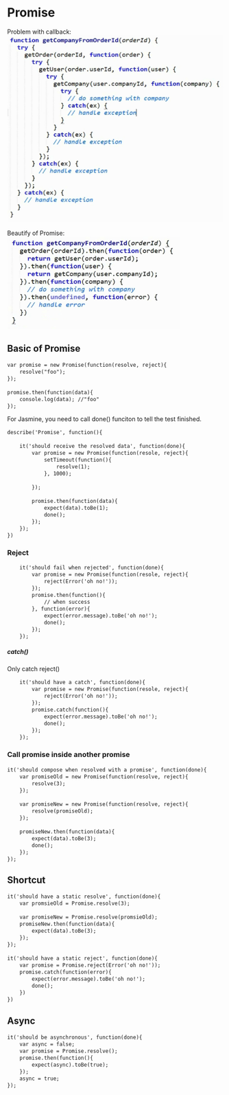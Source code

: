 # Promise

Problem with callback:
![](./images/1.png)

Beautify of Promise:
![](./images/2.png)


## Basic of Promise

```
var promise = new Promise(function(resolve, reject){
	resolve("foo");
});

promise.then(function(data){
	console.log(data); //"foo"
});
```

For Jasmine, you need to call done() funciton to tell the test finished.
```
describe('Promise', function(){

	it('should receive the resolved data', function(done){
		var promise = new Promise(function(resole, reject){
			setTimeout(function(){
				resolve(1);
			}, 1000);			
			
		});
		
		promise.then(function(data){
			expect(data).toBe(1);
			done();
		});
	});
})
```

### Reject

```
	it('should fail when rejected', function(done){
		var promise = new Promise(function(resole, reject){
			reject(Error('oh no!'));
		});
		promise.then(function(){
			// when success
		}, function(error){
			expect(error.message).toBe('oh no!');
			done();
		});
	});
```

##### catch()

Only catch reject()

```
	it('should have a catch', function(done){
		var promise = new Promise(function(resole, reject){
			reject(Error('oh no!'));
		});
		promise.catch(function(){
			expect(error.message).toBe('oh no!');
			done();
		});
	});
```

### Call promise inside another promise

```
it('should compose when resolved with a promise', function(done){
	var promiseOld = new Promise(function(resolve, reject){
		resolve(3);
	});
	
	var promiseNew = new Promise(function(resolve, reject){
		resolve(promiseOld);
	});
	
	promiseNew.then(function(data){
		expect(data).toBe(3);
		done();
	});
});
```

## Shortcut

```
it('should have a static resolve', function(done){
	var promsieOld = Promise.resolve(3);
	
	var promiseNew = Promise.resolve(promsieOld);
	promiseNew.then(function(data){
		expect(data).toBe(3);
	});
});

it('should have a static reject', function(done){
	var promise = Promise.reject(Error('oh no!'));
	promise.catch(function(error){
		expect(error.message).toBe('oh no!');
		done();
	})
})
```

## Async

```
it('should be asynchronous', function(done){
	var async = false;
	var promise = Promise.resolve();
	promise.then(function(){
		expect(async).toBe(true);
	});
	async = true;
});
```



